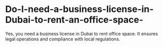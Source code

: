 # Do-I-need-a-business-license-in-Dubai-to-rent-an-office-space-
Yes, you need a business license in Dubai to rent office space. It ensures legal operations and compliance with local regulations.
